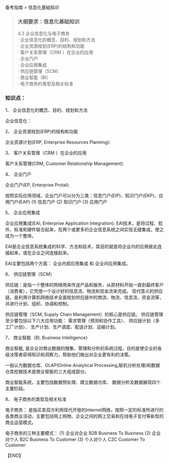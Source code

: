 备考指南 > 信息化基础知识

> ### 大纲要求：信息化基础知识  
> 4.3 企业信息化与电子商务  
> · 企业信息化的概念、目的、规划和方法   
> · 企业资源规划(ERP)的结构和功能   
> · 客户关系管理（CRM ）在企业的应用   
> · 企业门户   
> · 企业应用集成   
> · 供应链管理（SCM）   
> · 商业智能（BI）   
> · 电子商务的类型及相关标准 

### 知识点：

1、 企业信息化的概念、目的、规划和方法   

企业信息化：


2、 企业资源规划(ERP)的结构和功能  

企业资源计划(ERP, Enterprise Resources Planning):



3、 客户关系管理（CRM ）在企业的应用  

客户关系管理(CRM, Customer Relationship Management):


4、 企业门户   

企业门户(EP, Enterprise Protal):

按照实际应用领域，企业门户可以分为三类：信息门户(EIP)、知识门户(EKP)、应用门户(EAP)
(1) 信息门户 
(2) 知识门户
(3) 应用门户

5、 企业应用集成   

企业应用集成(EAI, Enterprise Application Integration):
EAI技术，是将过程、软件、标准和硬件联合起来，在两个或更多的企业信息系统之间实现无缝集成，使之成为一个整体。

EAI是企业信息系统集成的科学、方法和技术，其目的就是将企业内的应用彼此连接起来，或在企业之间连接起来。

EAI主要包括两个方面： 企业内部应用集成 和 企业间应用集成。


6、 供应链管理（SCM）   

供应链：是指一个整体的网络用来传送产品和服务，从原材料开始一直到最终客户（消费者），它凭借一个设计好的信息流、物流和现金流来完成。
现代意义的供应链，是利用计算机网络技术全面规划供应链中的商流、物流、信息流、资金流等，并进行计划、组织、协调和控制。

供应链管理（SCM, Supply Chain Management）的核心是供应链。
供应链管理至少要包括以下六大应用功能： 需求管理（预测和协作工具）、 供应链计划（多工厂计划）、 生产计划、生产调度、配送计划、运输计划。




7、 商业智能（BI, Business Intelligence）   

商业智能, 是企业对商业数据的搜集、管理和分析的系统过程，目的是使企业的各级决策者获得知识和洞察力，帮助他们做出对企业更有利的决策。

一般认为数据仓库、OLAP(Online Analytical Processing,联机分析处理)和数据仓库挖掘技术是商业智能的三大组成部分。

商业智能系统，主要包括数据预处理、建立数据仓库、
数据分析及数据展现四个主要阶段。


8、 电子商务的类型及相关标准 

电子商务： 是指买卖双方利用现代开放的Internet网络，按照一定的标准所进行的各类商业活动，主要包括网上购物、企业之间的网上交易和在线电子支付等新型的商业运营模式。

电子商务的三种主要模式：
(1) 企业对企业 B2B Business To Business
(2) 企业对个人 B2C Business To Customer
(3) 个人对个人 C2C Customer To Customer



【END】

